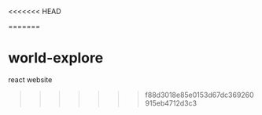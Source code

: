 <<<<<<< HEAD

=======
# world-explore
react website
>>>>>>> f88d3018e85e0153d67dc369260915eb4712d3c3
